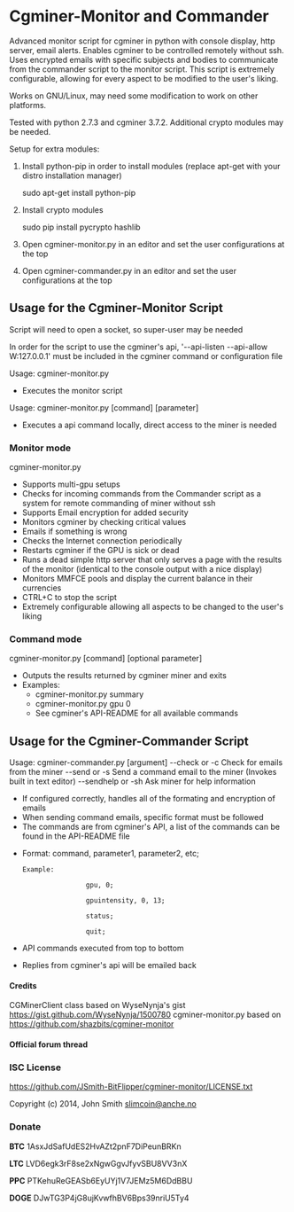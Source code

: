 Cgminer-Monitor and Commander
===============

Advanced monitor script for cgminer in python with console display, http server, email alerts. 
Enables cgminer to be controlled remotely without ssh. Uses encrypted emails with specific subjects and bodies to communicate from the commander script to the monitor script. This script is extremely configurable, allowing for every aspect to be modified to the user's liking.

Works on GNU/Linux, may need some modification to work on other platforms.

Tested with python 2.7.3 and cgminer 3.7.2.
Additional crypto modules may be needed.

Setup for extra modules:
   1. Install python-pip in order to install modules (replace apt-get with your distro installation manager)

         sudo apt-get install python-pip
   2. Install crypto modules

         sudo pip install pycrypto hashlib
   3. Open cgminer-monitor.py in an editor and set the user configurations at the top
   4. Open cgminer-commander.py in an editor and set the user configurations at the top

## Usage for the Cgminer-Monitor Script ##

Script will need to open a socket, so super-user may be needed

In order for the script to use the cgminer's api, '--api-listen --api-allow W:127.0.0.1' must be included in the cgminer command or configuration file

Usage: cgminer-monitor.py

 - Executes the monitor script

Usage: cgminer-monitor.py [command] [parameter]

 - Executes a api command locally, direct access to the miner is needed

### Monitor mode ###
cgminer-monitor.py
 - Supports multi-gpu setups
 - Checks for incoming commands from the Commander script as a system for remote commanding of miner without ssh
 - Supports Email encryption for added security
 - Monitors cgminer by checking critical values
 - Emails if something is wrong
 - Checks the Internet connection periodically
 - Restarts cgminer if the GPU is sick or dead
 - Runs a dead simple http server that only serves a page with the results of the monitor (identical to the console output with a nice display)
 - Monitors MMFCE pools and display the current balance in their currencies
 - CTRL+C to stop the script
 - Extremely configurable allowing all aspects to be changed to the user's liking

### Command mode ###
cgminer-monitor.py [command] [optional parameter]
 - Outputs the results returned by cgminer miner and exits
 - Examples:
 	- cgminer-monitor.py summary
 	- cgminer-monitor.py gpu 0
 	- See cgminer's API-README for all available commands

## Usage for the Cgminer-Commander Script ##

Usage: cgminer-commander.py [argument]
   --check or -c              Check for emails from the miner
   --send or -s                 Send a command email to the miner (Invokes built in text editor)
   --sendhelp or -sh     Ask miner for help information

 - If configured correctly, handles all of the formating and encryption of emails
 - When sending command emails, specific format must be followed
 - The commands are from cgminer's API, a list of the commands can be found in the API-README file
  * Format: command, parameter1, parameter2, etc;

        Example:

                        gpu, 0;

                        gpuintensity, 0, 13;

                        status;

                        quit;

  * API commands executed from top to bottom
  * Replies from cgminer's api will be emailed back

#### Credits ####
CGMinerClient class based on  WyseNynja's gist https://gist.github.com/WyseNynja/1500780
cgminer-monitor.py based on https://github.com/shazbits/cgminer-monitor

#### Official forum thread ####

### ISC License ##
https://github.com/JSmith-BitFlipper/cgminer-monitor/LICENSE.txt

Copyright (c) 2014, John Smith slimcoin@anche.no

### Donate ###
__BTC__ 1AsxJdSafUdES2HvAZt2pnF7DiPeunBRKn

__LTC__ LVD6egk3rF8se2xNgwGgvJfyvSBU8VV3nX

__PPC__ PTKehuReGEASb6EyUYj1V7JEMz5M6DdBBU

__DOGE__ DJwTG3P4jG8ujKvwfhBV6Bps39nriU5Ty4
